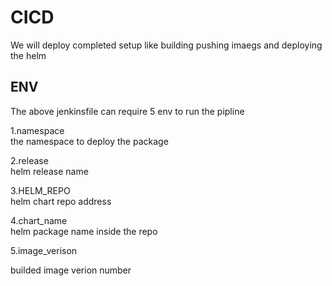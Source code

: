 # CICD 

We will deploy completed setup like building pushing imaegs and deploying the helm


## ENV

The above jenkinsfile can require 5 env to run the pipline

  1.namespace   
  the namespace to deploy the package
  
  2.release     
  helm release name
  
  3.HELM_REPO   
  helm chart repo address
  
  4.chart_name  
  helm package name inside the repo

  5.image_verison 
  
  builded image verion number
